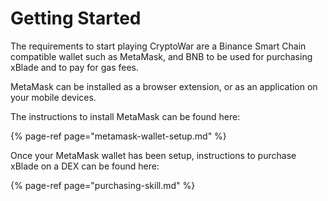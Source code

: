 # Getting Started

The requirements to start playing CryptoWar are a Binance Smart Chain compatible wallet such as MetaMask, and BNB to be used for purchasing xBlade and to pay for gas fees.

MetaMask can be installed as a browser extension, or as an application on your mobile devices.

The instructions to install MetaMask can be found here:

{% page-ref page="metamask-wallet-setup.md" %}

Once your MetaMask wallet has been setup, instructions to purchase xBlade on a DEX can be found here:

{% page-ref page="purchasing-skill.md" %}

